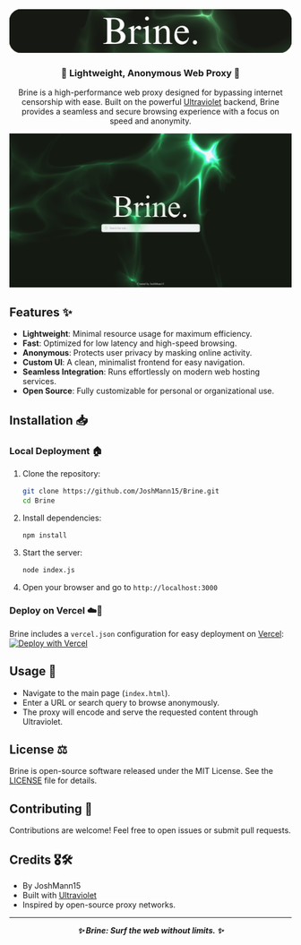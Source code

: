 <div align=center>
   <img src="public/assets/BrineBanner.png">
   <h3>🚀 Lightweight, Anonymous Web Proxy 🚀</h3>
   <p>Brine is a high-performance web proxy designed for bypassing internet censorship with ease. Built on the powerful <a href="https://github.com/titaniumnetwork-dev/Ultraviolet">Ultraviolet</a> backend, Brine provides a seamless and secure browsing experience with a focus on speed and anonymity.</p>
</div>

![brinepreview](public/assets/BrineScreenshot.png)

## Features ✨

- **Lightweight**: Minimal resource usage for maximum efficiency.
- **Fast**: Optimized for low latency and high-speed browsing.
- **Anonymous**: Protects user privacy by masking online activity.
- **Custom UI**: A clean, minimalist frontend for easy navigation.
- **Seamless Integration**: Runs effortlessly on modern web hosting services.
- **Open Source**: Fully customizable for personal or organizational use.

## Installation 📥

### Local Deployment 🏠
1. Clone the repository:
   ```sh
   git clone https://github.com/JoshMann15/Brine.git
   cd Brine
   ```
2. Install dependencies:
   ```sh
   npm install
   ```
3. Start the server:
   ```sh
   node index.js
   ```
4. Open your browser and go to `http://localhost:3000`

### Deploy on Vercel ☁️🚀
Brine includes a `vercel.json` configuration for easy deployment on [Vercel](https://vercel.com/):  
[![Deploy with Vercel](https://vercel.com/button)](https://vercel.com/new/clone?https://github.com/JoshMann15/Brine)

## Usage 👀

- Navigate to the main page (`index.html`).
- Enter a URL or search query to browse anonymously.
- The proxy will encode and serve the requested content through Ultraviolet.

## License ⚖️

Brine is open-source software released under the MIT License. See the [LICENSE](LICENSE) file for details.

## Contributing 🤝

Contributions are welcome! Feel free to open issues or submit pull requests.

## Credits 🎖🛠️

- By JoshMann15
- Built with [Ultraviolet](https://github.com/titaniumnetwork-dev/Ultraviolet)
- Inspired by open-source proxy networks.

---
<p align=center><b><i>✨ Brine: Surf the web without limits. ✨</i></b></p>

